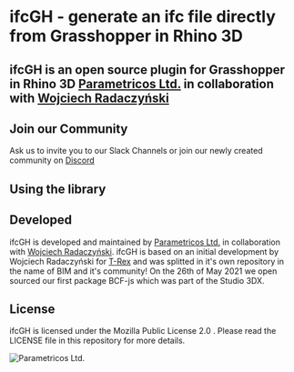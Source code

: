 # ifcGH - generate an ifc file directly from Grasshopper in Rhino 3D
## ifcGH is an open source plugin for Grasshopper in Rhino 3D [Parametricos Ltd.](https://parametricos.com "Parametricos Ltd.") in collaboration with [Wojciech Radaczyński](https://github.com/paireks "Wojciech Radaczyński")

## Join our Community
Ask us to invite you to our Slack Channels or join our newly created community on [Discord](https://discord.gg/qcTMXVa44S)

## Using the library

## Developed
ifcGH is developed and maintained by [Parametricos Ltd.](https://parametricos.com "Parametricos Ltd.") in collaboration with [Wojciech Radaczyński](https://github.com/paireks "Wojciech Radaczyński"). ifcGH is based on an initial development by Wojciech Radaczyński for [T-Rex](https://github.com/paireks/T-Rex "Parametricos Ltd.") and was splitted in it's own repository in the name of BIM and it's community! On the 26th of May 2021 we open sourced our first package BCF-js which was part of the Studio 3DX.

## License
ifcGH is licensed under the Mozilla Public License 2.0 . Please read the LICENSE file in this repository for more details. 

![Parametricos Ltd.][logo]

[logo]: https://media0.giphy.com/media/RhkDKJaRMPIcFoZbDr/giphy.gif "Parametricos Ltd."
